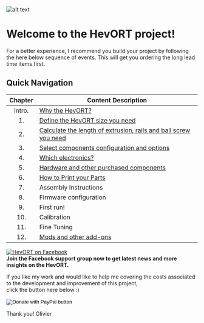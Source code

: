
![alt text](https://github.com/MirageC79/HevORT/blob/master/images/Coverflat.png?raw=true)
# Welcome to the HevORT project!
For a better experience, I recommend you build your project by following the here below sequence of events.  This will get you ordering the long lead time items first.  

## Quick Navigation

Chapter|Content Description
 :---: |-------------------
Intro.|[Why the HevORT?](/intro.md)
1.|[Define the HevORT size you need](/definesize.md)
2.|[Calculate the length of extrusion, rails and ball screw you need](/framecalculator.md)
3.|[Select components configuration and options](/componentselection.md)
4.|[Which electronics?](/electronics.md)
5.|[Hardware and other purchased components](purchased)
6.|[How to Print your Parts](/howtoprint.md)
7.|Assembly Instructions
8.|Firmware configuration
9.|First run!
10.|Calibration
11.|Fine Tuning
12.|[Mods and other add-ons](modsandmore)


[![HevORT on Facebook](http://icons.iconarchive.com/icons/paomedia/small-n-flat/48/social-facebook-icon.png "Join the support group")](https://www.facebook.com/groups/hevort/)  
**Join the Facebook support group now to get latest news and more insights on the HevORT.**

If you like my work and would like to help me covering the costs associated to the development and improvement of this project, <br>
click the button here below :)

<form action="https://www.paypal.com/cgi-bin/webscr" method="post" target="_top">
<input type="hidden" name="cmd" value="_s-xclick" />
<input type="hidden" name="hosted_button_id" value="LYP98YKUSLXN2" />
<input type="image" src="https://www.paypalobjects.com/en_US/i/btn/btn_donateCC_LG.gif" border="0" name="submit" title="PayPal - The safer, easier way to pay online!" alt="Donate with PayPal button" />
<img alt="" border="0" src="https://www.paypal.com/en_CA/i/scr/pixel.gif" width="1" height="1" />
</form>

Thank you!
Olivier




